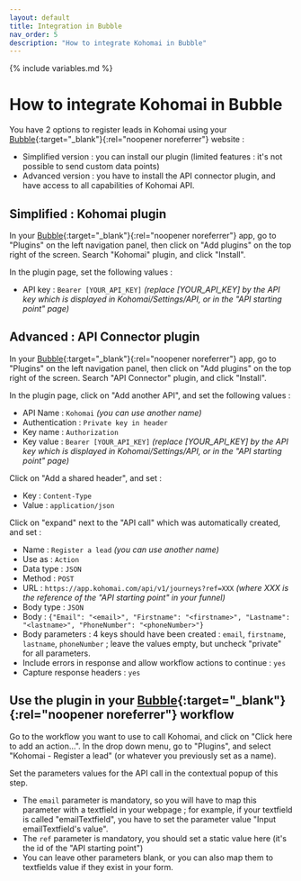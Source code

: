 ```yaml
---
layout: default
title: Integration in Bubble
nav_order: 5
description: "How to integrate Kohomai in Bubble"
---
```

{% include variables.md %}

# How to integrate Kohomai in Bubble

You have 2 options to register leads in Kohomai using your [Bubble]{:target="_blank"}{:rel="noopener noreferrer"} website :
* Simplified version : you can install our plugin (limited features : it's not possible to send custom data points)
* Advanced version : you have to install the API connector plugin, and have access to all capabilities of Kohomai API.

## Simplified : Kohomai plugin
In your [Bubble]{:target="_blank"}{:rel="noopener noreferrer"} app, go to "Plugins" on the left navigation panel, then click on "Add plugins" on the top right of the screen. Search "Kohomai" plugin, and click "Install".

In the plugin page, set the following values :
* API key : ``Bearer [YOUR_API_KEY]`` _(replace [YOUR_API_KEY] by the API key which is displayed in Kohomai/Settings/API, or in the "API starting point" page)_

## Advanced : API Connector plugin
In your [Bubble]{:target="_blank"}{:rel="noopener noreferrer"} app, go to "Plugins" on the left navigation panel, then click on "Add plugins" on the top right of the screen. Search "API Connector" plugin, and click "Install".

In the plugin page, click on "Add another API", and set the following values :
* API Name : ``Kohomai`` _(you can use another name)_
* Authentication : ``Private key in header``
* Key name : ``Authorization``
* Key value : ``Bearer [YOUR_API_KEY]`` _(replace [YOUR_API_KEY] by the API key which is displayed in Kohomai/Settings/API, or in the "API starting point" page)_

Click on "Add a shared header", and set :
* Key : ``Content-Type``
* Value : ``application/json``

Click on "expand" next to the "API call" which was automatically created, and set :
* Name : ``Register a lead`` _(you can use another name)_
* Use as : ``Action``
* Data type : ``JSON``
* Method : ``POST``
* URL : ``https://app.kohomai.com/api/v1/journeys?ref=XXX`` _(where XXX is the reference of the "API starting point" in your funnel)_
* Body type : ``JSON``
* Body : ``{"Email": "<email>", "Firstname": "<firstname>", "Lastname": "<lastname>", "PhoneNumber": "<phoneNumber>"}``
* Body parameters : 4 keys should have been created : ``email``, ``firstname``, ``lastname``, ``phoneNumber`` ; leave the values empty, but uncheck "private" for all parameters.
* Include errors in response and allow workflow actions to continue : ``yes``
* Capture response headers : ``yes``

## Use the plugin in your [Bubble]{:target="_blank"}{:rel="noopener noreferrer"} workflow

Go to the workflow you want to use to call Kohomai, and click on "Click here to add an action...". In the drop down menu, go to "Plugins", and select "Kohomai - Register a lead" (or whatever you previously set as a name).

Set the parameters values for the API call in the contextual popup of this step.
* The ``email`` parameter is mandatory, so you will have to map this parameter with a textfield in your webpage ; for example, if your textfield is called "emailTextfield", you have to set the parameter value "Input emailTextfield's value".
* The ``ref`` parameter is mandatory, you should set a static value here (it's the id of the "API starting point")
* You can leave other parameters blank, or you can also map them to textfields value if they exist in your form.

[Bubble]: https://bubble.io
